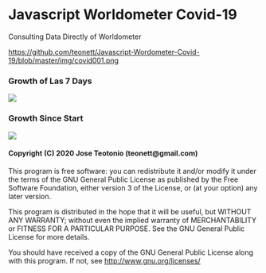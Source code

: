 # Javascript Worldometer Covid-19

<p>Consulting Data Directly of Worldometer</p>

https://github.com/teonett/Javascript-Wordometer-Covid-19/blob/master/img/covid001.png

<h3> Growth of Las 7 Days </h3>
<img src="https://github.com/teonett/Javascript-Wordometer-Covid-19/blob/master/img/covid001.png">

<h3> Growth Since Start </h3>
<img src="https://github.com/teonett/Javascript-Wordometer-Covid-19/blob/master/img/covid002.png">

<h4>Copyright (C) 2020 Jose Teotonio (teonett@gmail.com)</h4>
<p>
This program is free software: you can redistribute it and/or modify it under the terms of the GNU General Public License as published by
the Free Software Foundation, either version 3 of the License, or (at your option) any later version.

This program is distributed in the hope that it will be useful, but WITHOUT ANY WARRANTY; without even the implied warranty of
MERCHANTABILITY or FITNESS FOR A PARTICULAR PURPOSE.  See the GNU General Public License for more details.

You should have received a copy of the GNU General Public License along with this program.  If not, see <http://www.gnu.org/licenses/>
</p>
